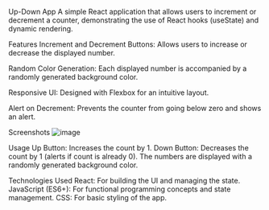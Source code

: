 Up-Down App
A simple React application that allows users to increment or decrement a counter, demonstrating the use of React hooks (useState) and dynamic rendering.

Features
Increment and Decrement Buttons: Allows users to increase or decrease the displayed number.

Random Color Generation: Each displayed number is accompanied by a randomly generated background color.

Responsive UI: Designed with Flexbox for an intuitive layout.

Alert on Decrement: Prevents the counter from going below zero and shows an alert.

Screenshots
![image](https://github.com/user-attachments/assets/ca5a2a6d-8f77-4ea7-b2b2-4d7fb655c8cc)

Usage
Up Button: Increases the count by 1.
Down Button: Decreases the count by 1 (alerts if count is already 0).
The numbers are displayed with a randomly generated background color.

Technologies Used
React: For building the UI and managing the state.
JavaScript (ES6+): For functional programming concepts and state management.
CSS: For basic styling of the app.
